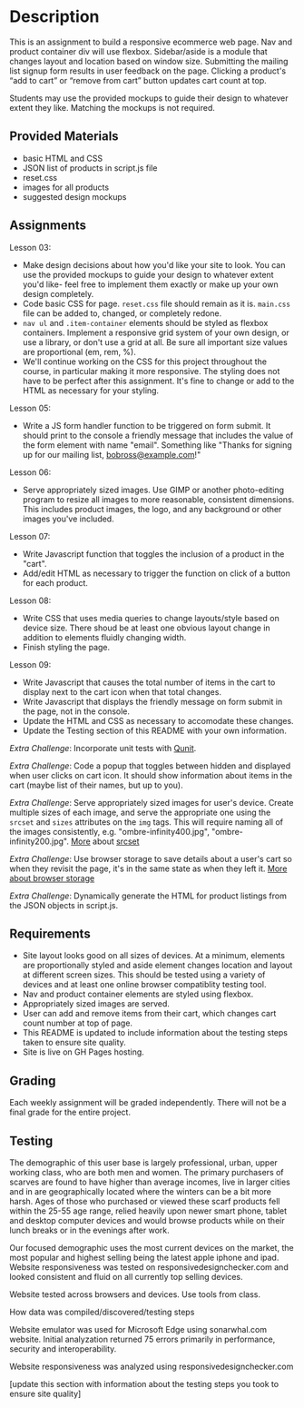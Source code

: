 # Description

This is an assignment to build a responsive ecommerce web page. Nav and product container div will use flexbox. Sidebar/aside is a module that changes layout and location based on window size. Submitting the mailing list signup form results in user feedback on the page. Clicking a product's “add to cart” or “remove from cart” button updates cart count at top.

Students may use the provided mockups to guide their design to whatever extent they like. Matching the mockups is not required.

## Provided Materials

  - basic HTML and CSS
  - JSON list of products in script.js file
  - reset.css
  - images for all products
  - suggested design mockups

## Assignments

Lesson 03:

  - Make design decisions about how you'd like your site to look. You can use the provided mockups to guide your design to whatever extent you'd like- feel free to implement them exactly or make up your own design completely.
  - Code basic CSS for page. `reset.css` file should remain as it is. `main.css` file can be added to, changed, or completely redone.
  - `nav ul` and `.item-container` elements should be styled as flexbox containers. Implement a responsive grid system of your own design, or use a library, or don't use a grid at all. Be sure all important size values are proportional (em, rem, %).
  - We'll continue working on the CSS for this project throughout the course, in particular making it more responsive. The styling does not have to be perfect after this assignment. It's fine to change or add to the HTML as necessary for your styling.

Lesson 05:

  - Write a JS form handler function to be triggered on form submit. It should print to the console a friendly message that includes the value of the form element with name "email". Something like "Thanks for signing up for our mailing list, bobross@example.com!"

Lesson 06:

  - Serve appropriately sized images. Use GIMP or another photo-editing program to resize all images to more reasonable, consistent dimensions. This includes product images, the logo, and any background or other images you've included.

Lesson 07:

  - Write Javascript function that toggles the inclusion of a product in the "cart".
  - Add/edit HTML as necessary to trigger the function on click of a button for each product.

Lesson 08:

  - Write CSS that uses media queries to change layouts/style based on device size. There shoud be at least one obvious layout change in addition to elements fluidly changing width.
  - Finish styling the page.

Lesson 09:

  - Write Javascript that causes the total number of items in the cart to display next to the cart icon when that total changes.
  - Write Javascript that displays the friendly message on form submit in the page, not in the console.
  - Update the HTML and CSS as necessary to accomodate these changes.
  - Update the Testing section of this README with your own information.

*Extra Challenge*: Incorporate unit tests with [Qunit](https://qunitjs.com/).

*Extra Challenge*: Code a popup that toggles between hidden and displayed when user clicks on cart icon. It should show information about items in the cart (maybe list of their names, but up to you).

*Extra Challenge*: Serve appropriately sized images for user's device. Create multiple sizes of each image, and serve the appropriate one using the `srcset` and `sizes` attributes on the `img` tags. This will require naming all of the images consistently, e.g. "ombre-infinity400.jpg", "ombre-infinity200.jpg". [More](https://css-tricks.com/responsive-images-youre-just-changing-resolutions-use-srcset/) about [srcset](https://developer.mozilla.org/en-US/docs/Web/HTML/Element/img)

*Extra Challenge*: Use browser storage to save details about a user's cart so when they revisit the page, it's in the same state as when they left it. [More about browser storage](https://www.w3schools.com/html/html5_webstorage.asp)

*Extra Challenge*: Dynamically generate the HTML for product listings from the JSON objects in script.js.

## Requirements

  - Site layout looks good on all sizes of devices. At a minimum, elements are proportionally styled and aside element changes location and layout at different screen sizes. This should be tested using a variety of devices and at least one online browser compatiblity testing tool.
  - Nav and product container elements are styled using flexbox.
  - Appropriately sized images are served.
  - User can add and remove items from their cart, which changes cart count number at top of page.
  - This README is updated to include information about the testing steps taken to ensure site quality.
  - Site is live on GH Pages hosting.

## Grading
Each weekly assignment will be graded independently. There will not be a final grade for the entire project.

## Testing

The demographic of this user base is largely professional, urban, upper working class, who are both men and women. The primary purchasers of scarves are found to have higher than average incomes, live in larger cities and in are geographically located where the winters can be a bit more harsh. Ages of those who purchased or viewed these scarf products fell within the 25-55 age range, relied heavily upon newer smart phone, tablet and desktop computer devices and would browse products while on their lunch breaks or in the evenings after work. 

Our focused demographic uses the most current devices on the market, the most popular and highest selling being the latest apple iphone and ipad. Website responsiveness was tested on responsivedesignchecker.com and looked consistent and fluid on all currently top selling devices. 

Website tested across browsers and devices. Use tools from class.

How data was compiled/discovered/testing steps

Website emulator was used for Microsoft Edge using sonarwhal.com website. Initial analyzation returned 75 errors primarily in performance, security and interoperability. 

Website responsiveness was analyzed using responsivedesignchecker.com


[update this section with information about the testing steps you took to ensure site quality]